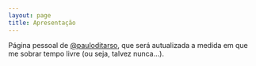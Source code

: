 ```yaml
---
layout: page
title: Apresentação 
---
```


Página pessoal de [@pauloditarso](https://twitter.com/pauloditarso), que será autualizada a medida em que me sobrar tempo livre (ou seja, talvez nunca...).
